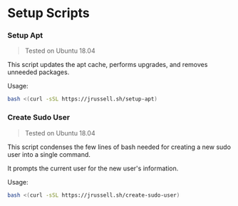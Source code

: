 # Setup Scripts
### Setup Apt
> Tested on Ubuntu 18.04

This script updates the apt cache, performs upgrades, and removes unneeded packages.

Usage:
```bash
bash <(curl -sSL https://jrussell.sh/setup-apt)
```
### Create Sudo User
> Tested on Ubuntu 18.04

This script condenses the few lines of bash needed for creating a new sudo user into a single command.

It prompts the current user for the new user's information.

Usage:
```bash
bash <(curl -sSL https://jrussell.sh/create-sudo-user)
```